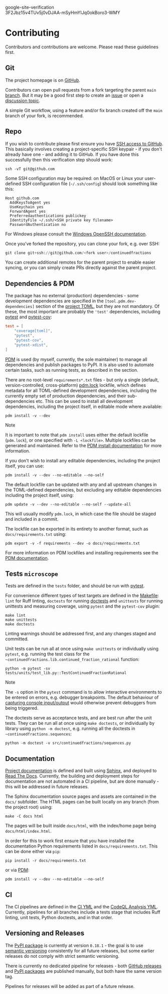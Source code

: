 google-site-verification  
3F2Jbz15v4TUv5j0vDJAA-mSyHmYIJq0okBoro3-WMY

# Contributing

Contributors and contributions are welcome. Please read these guidelines
first.

## Git

The project homepage is on
[GitHub](https://github.com/sr-murthy/continuedfractions).

Contributors can open pull requests from a fork targeting the parent
`main`
[branch](https://github.com/sr-murthy/continuedfractions/tree/main). But
it may be a good first step to create an
[issue](https://github.com/sr-murthy/continuedfractions/issues) or open
a [discussion
topic](https://github.com/sr-murthy/continuedfractions/discussions).

A simple Git workflow, using a feature and/or fix branch created off the
`main` branch of your fork, is recommended.

## Repo

If you wish to contribute please first ensure you have [SSH access to
GitHub](https://docs.github.com/en/authentication/connecting-to-github-with-ssh).
This basically involves creating a project-specific SSH keypair - if you
don't already have one - and adding it to GitHub. If you have done this
successfully then this verification step should work:

``` shell
ssh -vT git@github.com
```

Some SSH configuration may be required: on MacOS or Linux your
user-defined SSH configuration file (`~/.ssh/config`) should look
something like this:

``` shell
Host github.com
  AddKeysToAgent yes
  UseKeychain yes
  ForwardAgent yes
  Preferredauthentications publickey
  IdentityFile ~/.ssh/<SSH private key filename>
  PasswordAuthentication no
```

For Windows please consult the [Windows OpenSSH
documentation](https://learn.microsoft.com/en-us/windows-server/administration/openssh/openssh_server_configuration).

Once you’ve forked the repository, you can clone your fork, e.g. over
SSH:

``` python
git clone git+ssh://git@github.com/<fork user>/continuedfractions
```

You can create additional remotes for the parent project to enable
easier syncing, or you can simply create PRs directly against the parent
project.

## Dependencies & PDM

The package has no external (production) dependencies - some development
dependencies are specified in the `[tool.pdm.dev-dependencies]` section
of the [project
TOML](https://github.com/sr-murthy/continuedfractions/blob/main/pyproject.toml),
but they are not mandatory. Of these, the most important are probably
the `'test'` dependencies, including
[pytest](https://docs.pytest.org/en/8.0.x/) and
[pytest-cov](https://pytest-cov.readthedocs.io/):

``` toml
test = [
    "coverage[toml]",
    "pytest",
    "pytest-cov",
    "pytest-xdist",
]
```

[PDM](https://pdm-project.org/latest) is used (by myself, currently, the
sole maintainer) to manage all dependencies and publish packages to
PyPI. It is also used to automate certain tasks, such as running tests,
as described in the section.

There are no root-level `requirements*.txt` files - but only a single
(default, version-controlled, cross-platform)
[pdm.lock](https://github.com/sr-murthy/continuedfractions/blob/main/pdm.lock)
lockfile, which defines metadata for all TOML-defined development
dependencies, including the currently empty set of production
dependencies, and their sub-dependencies etc. This can be used to
install all development dependencies, including the project itself, in
editable mode where available:

``` shell
pdm install -v --dev
```

> [!NOTE]
> It is important to note that `pdm install` uses either the default
> lockfile (`pdm.lock`), or one specified with `-L <lockfile>`. Multiple
> lockfiles can be generated and maintained. Refer to the [PDM install
> documentation](https://pdm-project.org/latest/reference/cli/#install)
> for more information.

If you don't wish to install any editable dependencies, including the
project itself, you can use:

``` shell
pdm install -v --dev --no-editable --no-self
```

The default lockfile can be updated with any and all upstream changes in
the TOML-defined dependencies, but excluding any editable dependencies
including the project itself, using:

``` shell
pdm update -v --dev --no-editable --no-self --update-all
```

This will usually modify `pdm.lock`, in which case the file should be
staged and included in a commit.

The lockfile can be exported in its entirety to another format, such as
`docs/requirements.txt` using:

``` shell
pdm export -v -f requirements --dev -o docs/requirements.txt
```

For more information on PDM lockfiles and installing requirements see
the [PDM documentation](https://pdm-project.org/latest/).

## Tests `microscope`

Tests are defined in the `tests` folder, and should be run with
[pytest](https://pytest-cov.readthedocs.io/en/latest/).

For convenience different types of test targets are defined in the
[Makefile](https://github.com/sr-murthy/continuedfractions/blob/main/Makefile):
`lint` for Ruff linting, `doctests` for running
[doctests](https://docs.python.org/3/library/doctest.html) and
`unittests` for running unittests and measuring coverage, using `pytest`
and the `pytest-cov` plugin:

``` shell
make lint
make unittests
make doctests
```

Linting warnings should be addressed first, and any changes staged and
committed.

Unit tests can be run all at once using `make unittests` or individually
using `pytest`, e.g. running the test class for the
`~continuedfractions.lib.continued_fraction_rational` function:

``` shell
python -m pytest -sv tests/units/test_lib.py::TestContinuedFractionRational
```

> [!NOTE]
> The `-s` option in the `pytest` command is to allow interactive
> environments to be entered on errors, e.g. debugger breakpoints. The
> default behaviour of [capturing console
> input/output](https://docs.pytest.org/en/stable/how-to/capture-stdout-stderr.html#default-stdout-stderr-stdin-capturing-behaviour)
> would otherwise prevent debuggers from being triggered.

The doctests serve as acceptance tests, and are best run after the unit
tests. They can be run all at once using `make doctests`, or
individually by library using `python -m doctest`, e.g. running all the
doctests in `~continuedfractions.sequences`:

``` shell
python -m doctest -v src/continuedfractions/sequences.py
```

## Documentation

[Project
documentation](https://continuedfractions.readthedocs.io/en/latest/) is
defined and built using [Sphinx](https://www.sphinx-doc.org/en/master/),
and deployed to [Read The Docs](https://readthedocs.org). Currently, the
building and deployment steps for documentation are not automated in a
CI pipeline, but are done manually - this will be addressed in future
releases.

The Sphinx documentation source pages and assets are contained in the
`docs/` subfolder. The HTML pages can be built locally on any branch
(from the project root) using:

``` shell
make -C docs html
```

The pages will be built inside `docs/html`, with the index/home page
being `docs/html/index.html`.

In order for this to work first ensure that you have installed the
documentation Python requirements listed in `docs/requirements.txt`.
This can be done either via `pip`:

``` shell
pip install -r docs/requirements.txt
```

or via [PDM](https://pdm.fming.dev/latest/):

``` shell
pdm install -v --dev --no-editable --no-self
```

## CI

The CI pipelines are defined in the [CI
YML](https://github.com/sr-murthy/continuedfractions/blob/main/.github/workflows/ci.yml)
and the [CodeQL Analysis
YML](https://github.com/sr-murthy/continuedfractions/blob/main/.github/workflows/codeql-analysis.yml).
Currently, pipelines for all branches include a tests stage that
includes Ruff linting, unit tests, Python doctests, and in that order.

## Versioning and Releases

The [PyPI package](https://pypi.org/project/continuedfractions/) is
currently at version `0.18.1` - the goal is to use [semantic
versioning](https://semver.org/) consistently for all future releases,
but some earlier releases do not comply with strict semantic versioning.

There is currently no dedicated pipeline for releases - both [GitHub
releases](https://github.com/sr-murthy/continuedfractions/releases) and
[PyPI packages](https://pypi.org/project/continuedfractions) are
published manually, but both have the same version tag.

Pipelines for releases will be added as part of a future release.
